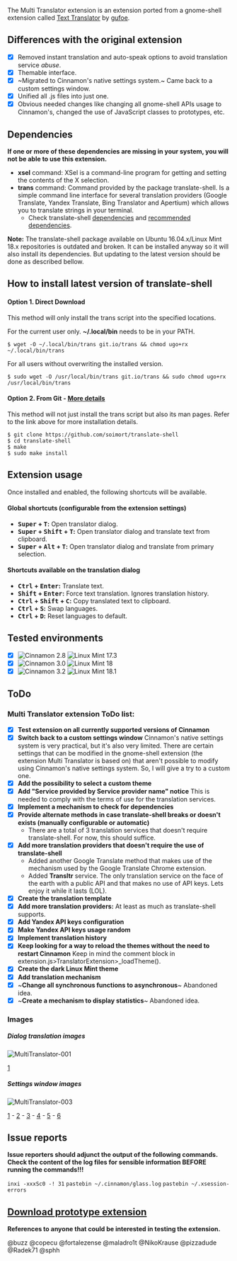The Multi Translator extension is an extension ported from a gnome-shell extension called [Text Translator](https://github.com/gufoe/text-translator) by [gufoe](https://github.com/gufoe).

## Differences with the original extension

* [x] Removed instant translation and auto-speak options to avoid translation service *abuse*.
* [x] Themable interface.
* [x] ~Migrated to Cinnamon's native settings system.~ Came back to a custom settings window.
* [x] Unified all .js files into just one.
* [x] Obvious needed changes like changing all gnome-shell APIs usage to Cinnamon's, changed the use of JavaScript classes to prototypes, etc.

## Dependencies

**If one or more of these dependencies are missing in your system, you will not be able to use this extension.**

- **xsel** command: XSel is a command-line program for getting and setting the contents of the X selection.
- **trans** command: Command provided by the package translate-shell. Is a simple command line interface for several translation providers (Google Translate, Yandex Translate, Bing Translator and Apertium) which allows you to translate strings in your terminal.
    - Check translate-shell [dependencies](https://github.com/soimort/translate-shell#dependencies) and [recommended dependencies](https://github.com/soimort/translate-shell#recommended-dependencies).

**Note:** The translate-shell package available on Ubuntu 16.04.x/Linux Mint 18.x repositories is outdated and broken. It can be installed anyway so it will also install its dependencies. But updating to the latest version should be done as described bellow.

## How to install latest version of translate-shell

#### Option 1. Direct Download

This method will only install the trans script into the specified locations.

For the current user only. **~/.local/bin** needs to be in your PATH.
```shell
$ wget -O ~/.local/bin/trans git.io/trans && chmod ugo+rx ~/.local/bin/trans
```

For all users without overwriting the installed version.
```shell
$ sudo wget -O /usr/local/bin/trans git.io/trans && sudo chmod ugo+rx /usr/local/bin/trans
```

#### Option 2. From Git - [More details](https://github.com/soimort/translate-shell/blob/develop/README.md#option-3-from-git-recommended-for-seasoned-hackers)

This method will not just install the trans script but also its man pages. Refer to the link above for more installation details.

```shell
$ git clone https://github.com/soimort/translate-shell
$ cd translate-shell
$ make
$ sudo make install
```

## Extension usage

Once installed and enabled, the following shortcuts will be available.

#### Global shortcuts (configurable from the extension settings)

- **<kbd>Super</kbd> + <kbd>T</kbd>:** Open translator dialog.
- **<kbd>Super</kbd> + <kbd>Shift</kbd> + <kbd>T</kbd>:** Open translator dialog and translate text from clipboard.
- **<kbd>Super</kbd> + <kbd>Alt</kbd> + <kbd>T</kbd>:** Open translator dialog and translate from primary selection.

#### Shortcuts available on the translation dialog

- **<kbd>Ctrl</kbd> + <kbd>Enter</kbd>:** Translate text.
- **<kbd>Shift</kbd> + <kbd>Enter</kbd>:** Force text translation. Ignores translation history.
- **<kbd>Ctrl</kbd> + <kbd>Shift</kbd> + <kbd>C</kbd>:** Copy translated text to clipboard.
- **<kbd>Ctrl</kbd> + <kbd>S</kbd>:** Swap languages.
- **<kbd>Ctrl</kbd> + <kbd>D</kbd>:** Reset languages to default.

## Tested environments

* [x] ![Cinnamon 2.8](https://odyseus.github.io/CinnamonTools/lib/badges/cinn-2.8.svg) ![Linux Mint 17.3](https://odyseus.github.io/CinnamonTools/lib/badges/lm-17.3.svg)
* [x] ![Cinnamon 3.0](https://odyseus.github.io/CinnamonTools/lib/badges/cinn-3.0.svg) ![Linux Mint 18](https://odyseus.github.io/CinnamonTools/lib/badges/lm-18.svg)
* [x] ![Cinnamon 3.2](https://odyseus.github.io/CinnamonTools/lib/badges/cinn-3.2.svg) ![Linux Mint 18.1](https://odyseus.github.io/CinnamonTools/lib/badges/lm-18.1.svg)

## ToDo

### Multi Translator extension ToDo list:

* [x] **Test extension on all currently supported versions of Cinnamon**
* [x] **Switch back to a custom settings window** Cinnamon's native settings system is very practical, but it's also very limited. There are certain settings that can be modified in the gnome-shell extension (the extension Multi Translator is based on) that aren't possible to modify using Cinnamon's native settings system. So, I will give a try to a custom one.
* [x] **Add the possibility to select a custom theme**
* [x] **Add "Service provided by Service provider name" notice** This is needed to comply with the terms of use for the translation services.
* [x] **Implement a mechanism to check for dependencies**
* [x] **Provide alternate methods in case translate-shell breaks or doesn't exists (manually configurable or automatic)**
    - There are a total of 3 translation services that doesn't require translate-shell. For now, this should suffice.
* [x] **Add more translation providers that doesn't require the use of translate-shell**
    - Added another Google Translate method that makes use of the mechanism used by the Google Translate Chrome extension.
    - Added **Transltr** service. The only translation service on the face of the earth with a public API and that makes no use of API keys. Lets enjoy it while it lasts (LOL).
* [x] **Create the translation template**
* [x] **Add more translation providers:** At least as much as translate-shell supports.
* [x] **Add Yandex API keys configuration**
* [x] **Make Yandex API keys usage random**
* [x] **Implement translation history**
* [x] **Keep looking for a way to reload the themes without the need to restart Cinnamon** Keep in mind the comment block in extension.js>TranslatorExtension>_loadTheme().
* [x] **Create the dark Linux Mint theme**
* [x] **Add translation mechanism**
* [x] ~**Change all synchronous functions to asynchronous**~ Abandoned idea.
* [x] ~**Create a mechanism to display statistics**~ Abandoned idea.

### Images

##### Dialog translation images

![MultiTranslator-001](https://odyseus.github.io/CinnamonTools/lib/img/MultiTranslator-001.png)

[1](https://odyseus.github.io/CinnamonTools/lib/img/MultiTranslator-002.png)

##### Settings window images

![MultiTranslator-003](https://odyseus.github.io/CinnamonTools/lib/img/MultiTranslator-003.png)

[1](https://odyseus.github.io/CinnamonTools/lib/img/MultiTranslator-004.png) - [2](https://odyseus.github.io/CinnamonTools/lib/img/MultiTranslator-005.png) - [3](https://odyseus.github.io/CinnamonTools/lib/img/MultiTranslator-006.png) - [4](https://odyseus.github.io/CinnamonTools/lib/img/MultiTranslator-007.png) - [5](https://odyseus.github.io/CinnamonTools/lib/img/MultiTranslator-008.png) - [6](https://odyseus.github.io/CinnamonTools/lib/img/MultiTranslator-009.png)

## Issue reports

**Issue reporters should adjunct the output of the following commands.**
**Check the content of the log files for sensible information BEFORE running the commands!!!**

`inxi -xxxSc0 -! 31`
`pastebin ~/.cinnamon/glass.log`
`pastebin ~/.xsession-errors`

## [Download prototype extension](https://odyseus.github.io/CinnamonTools/pkg/0dyseus@MultiTranslatorExtension.tar.gz)

**References to anyone that could be interested in testing the extension.**

@buzz @copecu @fortalezense @maladro1t @NikoKrause @pizzadude @Radek71 @sphh
